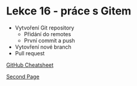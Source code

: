 # Lekce 16 - práce s Gitem

- Vytvoření Git repository
    - Přidání do remotes
    - První commit a push
- Vytovření nové branch
- Pull request

[GitHub Cheatsheet](https://education.github.com/git-cheat-sheet-education.pdf)

[Second Page](secondReadme.md)
